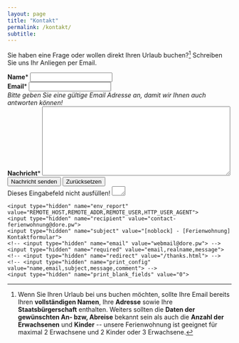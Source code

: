 ```yaml
---
layout: page
title: "Kontakt"
permalink: /kontakt/
subtitle: 
---
```


Sie haben eine Frage oder wollen direkt Ihren Urlaub buchen?[^1] Schreiben Sie uns Ihr Anliegen per Email.

<form id="contact" name="contact" accept-charset="UTF-8" autocomplete="off" enctype="multipart/form-data" method="post" novalidate action="https://dominicreich.com/cgi-bin/contact.pl">
  <div class="form-group">
    <label id="lbl_name" for="realname"><strong>Name</strong><span id="req_2" class="req">*</span></label>
    <input id="realname" name="realname" type="text" maxlength="255">
  </div>
  <div class="form-group">
    <label id="lbl_email" for="email"><strong>Email</strong><span id="req_3" class="req">*</span><!--  <small>(wird nicht veröffentlicht)</small> --></label>
    <input id="email" name="email" type="email" spellcheck="false" maxlength="255" required>
  </div>
  <div class="form-group">
    <label id="lbl_info" class="box-note"><em>Bitte geben Sie eine gültige Email Adresse an, damit wir Ihnen auch antworten können!</em></label>
  </div>
  <div class="form-group">
    <label id="lbl_message" for="message"><strong>Nachricht</strong><span id="req_1" class="req">*</span></label>
    <textarea id="message" name="message" spellcheck="true" rows="10" cols="50" required></textarea>
  </div>
<!--   <div class="form-group">
    <label id="lbl_subject" for="subject"><strong>Betreff</strong></label>
    <input id="subject" name="subject" spellcheck="true" maxlength="255">
  </div> -->
  <div class="form-group">
    <button id="saveForm" name="saveForm" class="btn" type="submit">Nachricht senden</button>
    <button id="resetForm" name="resetForm" class="btn" type="reset">Zurücksetzen</button>
  </div>
  <div class="form-group hidden">
    <label for="comment">Dieses Eingabefeld nicht ausfüllen!</label>
    <textarea name="comment" id="comment" rows="1" cols="1"></textarea>
    <!-- <input type="hidden" id="idstamp" name="idstamp" value="DXSyHZyBYpNZI+88LvVOKO8dSfd/5lyIeCQAXFVxeJY="> -->

    <input type="hidden" name="env_report" value="REMOTE_HOST,REMOTE_ADDR,REMOTE_USER,HTTP_USER_AGENT">
    <input type="hidden" name="recipient" value="contact-ferienwohnung@dore.pw">
    <input type="hidden" name="subject" value="[noblock] - [Ferienwohnung] Kontaktformular">
    <!-- <input type="hidden" name="email" value="webmail@dore.pw"> -->
    <input type="hidden" name="required" value="email,realname,message">
    <!-- <input type="hidden" name="redirect" value="/thanks.html"> -->
    <!-- <input type="hidden" name="print_config" value="name,email,subject,message,comment"> -->
    <input type="hidden" name="print_blank_fields" value="0">
  </div>
</form>

[^1]: Wenn Sie Ihren Urlaub bei uns buchen möchten, sollte Ihre Email bereits Ihren **vollständigen Namen**, Ihre **Adresse** sowie Ihre **Staatsbürgerschaft** enthalten. Weiters sollten die **Daten der gewünschten An- bzw, Abreise** bekannt sein als auch die **Anzahl der Erwachsenen** und **Kinder** -- unsere Ferienwohnung ist geeignet für maximal 2 Erwachsene und 2 Kinder oder 3 Erwachsene.
